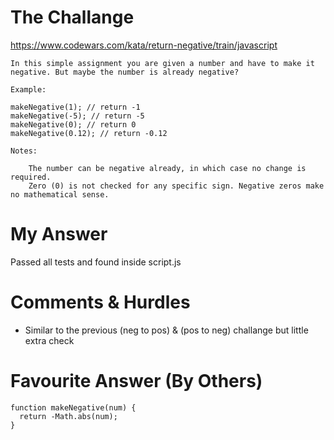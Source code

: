 # The Challange

https://www.codewars.com/kata/return-negative/train/javascript

```
In this simple assignment you are given a number and have to make it negative. But maybe the number is already negative?

Example:

makeNegative(1); // return -1
makeNegative(-5); // return -5
makeNegative(0); // return 0
makeNegative(0.12); // return -0.12

Notes:

    The number can be negative already, in which case no change is required.
    Zero (0) is not checked for any specific sign. Negative zeros make no mathematical sense.
```

# My Answer

Passed all tests and found inside script.js

# Comments & Hurdles

* Similar to the previous (neg to pos) & (pos to neg) challange but little extra check

# Favourite Answer (By Others)
```
function makeNegative(num) {
  return -Math.abs(num);
}
```